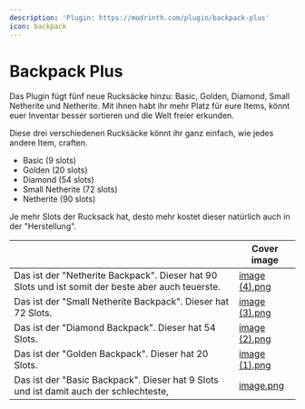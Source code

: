 ```yaml
---
description: 'Plugin: https://modrinth.com/plugin/backpack-plus'
icon: backpack
---
```


# Backpack Plus

Das Plugin fügt fünf neue Rucksäcke hinzu: Basic, Golden, Diamond, Small Netherite und Netherite. Mit ihnen habt ihr mehr Platz für eure Items, könnt euer Inventar besser sortieren und die Welt freier erkunden.



Diese drei verschiedenen Rucksäcke könnt ihr  ganz einfach, wie jedes andere Item, craften.

* Basic (9 slots)
* Golden (20 slots)
* Diamond (54 slots)
* Small Netherite (72 slots)
* Netherite (90 slots)

Je mehr Slots der Rucksack hat, desto mehr kostet dieser natürlich auch in der "Herstellung".



<table data-view="cards"><thead><tr><th></th><th data-hidden data-card-cover data-type="image">Cover image</th></tr></thead><tbody><tr><td>Das ist der "Netherite Backpack". Dieser hat 90 Slots und ist somit der beste aber auch teuerste.</td><td data-object-fit="fill"><a href="../.gitbook/assets/image (4).png">image (4).png</a></td></tr><tr><td>Das ist der "Small Netherite Backpack". Dieser hat 72 Slots.</td><td data-object-fit="fill"><a href="../.gitbook/assets/image (3).png">image (3).png</a></td></tr><tr><td>Das ist der "Diamond Backpack". Dieser hat 54 Slots.</td><td data-object-fit="contain"><a href="../.gitbook/assets/image (2).png">image (2).png</a></td></tr><tr><td>Das ist der "Golden Backpack". Dieser hat 20 Slots.</td><td data-object-fit="contain"><a href="../.gitbook/assets/image (1).png">image (1).png</a></td></tr><tr><td>Das ist der "Basic Backpack". Dieser hat 9 Slots und ist damit auch der schlechteste, </td><td data-object-fit="contain"><a href="../.gitbook/assets/image.png">image.png</a></td></tr></tbody></table>
